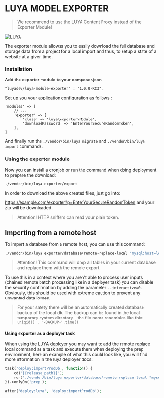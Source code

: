 LUYA MODEL EXPORTER
===========

> We recommend to use the LUYA Content Proxy instead of the Exporter Module!

[![LUYA](https://img.shields.io/badge/Powered%20by-LUYA-brightgreen.svg)](https://luya.io)

The exporter module allowss you to easily download the full database and storage data from a project for a local import and thus, to setup a state of a website at a given time.

### Installation

Add the exporter module to your composer.json:

```
"luyadev/luya-module-exporter" : "1.0.0-RC3",
```

Set up you your application configuration as follows :

```
'modules' => [
	// ...
	'exporter' => [
	    'class' => 'luya\exporter\Module',
        'downloadPassword' => 'EnterYourSecureRandomToken',
	],
]
```

And finally run the `./vendor/bin/luya migrate` and `./vendor/bin/luya import` commands.

### Using the exporter module
Now you can install a cronjob or run the command when doing deployment to prepare the download:

```sh
./vendor/bin/luya exporter/export
```

In order to download the above created files, just go into:

https://example.com/exporter?p=EnterYourSecureRandomToken and your zip will be downloaded.

> Attention! HTTP sniffers can read your plain token.

## Importing from a remote host

To import a database from a remote host, you can use this command:

```sh
./vendor/bin/luya exporter/database/remote-replace-local "mysql:host=localhost;dbname=REMOTE_DB_NAME" "USERNAME" "PASSWORD"
```

> Attention! This command will drop all tables in your current database and replace them with the remote export.

To use this in a context where you aren't able to process user inputs (chained remote batch processing like in a deployer task) you can disable the security confirmation by adding the parameter `--interactive=0`. Obviously, this should be used with extreme caution to prevent any unwanted data losses. 

> For your safety there will be an automatically created database backup of the local db. The backup can be found in the local temporary system directory - the file name resembles like this: `uniqid() . '-BACKUP-'.time()`

#### Using exporter as a deployer task

When using the LUYA deployer you may want to add the remote replace local command as a task and execute them when deploying the prep environment, here an example of what this could look like, you will find more information in the luya deployer docs:

```php
task('deploy:importProdDb', function() {
    cd('{{release_path}}');
    run('./vendor/bin/luya exporter/database/remote-replace-local "mysql:host=localhost;dbname=prod_database" "USER" "PASSWORD" --interactive=0');
})->onlyOn('prep');

after('deploy:luya', 'deploy:importProdDb');
```
